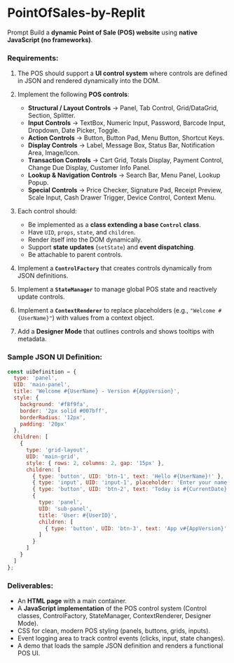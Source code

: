 # PointOfSales-by-Replit

Prompt
Build a **dynamic Point of Sale (POS) website** using **native JavaScript (no frameworks)**.

### Requirements:

1. The POS should support a **UI control system** where controls are defined in JSON and rendered dynamically into the DOM.

2. Implement the following **POS controls**:

   * **Structural / Layout Controls** → Panel, Tab Control, Grid/DataGrid, Section, Splitter.
   * **Input Controls** → TextBox, Numeric Input, Password, Barcode Input, Dropdown, Date Picker, Toggle.
   * **Action Controls** → Button, Button Pad, Menu Button, Shortcut Keys.
   * **Display Controls** → Label, Message Box, Status Bar, Notification Area, Image/Icon.
   * **Transaction Controls** → Cart Grid, Totals Display, Payment Control, Change Due Display, Customer Info Panel.
   * **Lookup & Navigation Controls** → Search Bar, Menu Panel, Lookup Popup.
   * **Special Controls** → Price Checker, Signature Pad, Receipt Preview, Scale Input, Cash Drawer Trigger, Device Control, Context Menu.

3. Each control should:

   * Be implemented as a **class extending a base `Control` class**.
   * Have `UID`, `props`, `state`, and `children`.
   * Render itself into the DOM dynamically.
   * Support **state updates** (`setState`) and **event dispatching**.
   * Be attachable to parent controls.

4. Implement a **`ControlFactory`** that creates controls dynamically from JSON definitions.

5. Implement a **`StateManager`** to manage global POS state and reactively update controls.

6. Implement a **`ContextRenderer`** to replace placeholders (e.g., `"Welcome #{UserName}"`) with values from a context object.

7. Add a **Designer Mode** that outlines controls and shows tooltips with metadata.

### Sample JSON UI Definition:

```js
const uiDefinition = {
  type: 'panel',
  UID: 'main-panel',
  title: 'Welcome #{UserName} - Version #{AppVersion}',
  style: {
    background: '#f8f9fa',
    border: '2px solid #007bff',
    borderRadius: '12px',
    padding: '20px'
  },
  children: [
    {
      type: 'grid-layout',
      UID: 'main-grid',
      style: { rows: 2, columns: 2, gap: '15px' },
      children: [
        { type: 'button', UID: 'btn-1', text: 'Hello #{UserName}!' },
        { type: 'input', UID: 'input-1', placeholder: 'Enter your name...' },
        { type: 'button', UID: 'btn-2', text: 'Today is #{CurrentDate}' },
        {
          type: 'panel',
          UID: 'sub-panel',
          title: 'User: #{UserID}',
          children: [
            { type: 'button', UID: 'btn-3', text: 'App v#{AppVersion}' }
          ]
        }
      ]
    }
  ]
};
```

### Deliverables:

* An **HTML page** with a main container.
* A **JavaScript implementation** of the POS control system (Control classes, ControlFactory, StateManager, ContextRenderer, Designer Mode).
* CSS for clean, modern POS styling (panels, buttons, grids, inputs).
* Event logging area to track control events (clicks, input, state changes).
* A demo that loads the sample JSON definition and renders a functional POS UI.
